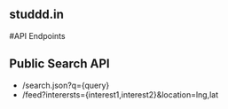 studdd.in
-----------

#API Endpoints

## Public Search API
- /search.json?q={query}
- /feed?interersts={interest1,interest2}&location=lng,lat






















